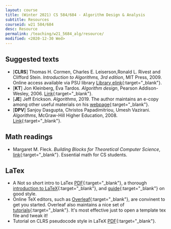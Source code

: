 ```yaml
---
layout: course
title: (Winter 2021) CS 584/684 - Algorithm Design & Analysis
subtitle: Resources
courseid: w21 584/684
desc: Resource
permalink: /teaching/w21_5684_alg/resource/
modified: <2020-12-30 Wed>
---
```


## Suggested texts
*  [**CLRS**] Thomas H. Cormen, Charles E. Leiserson,Ronald
L. Rivest and Clifford Stein. _Introduction to Algorithms, 3rd
edition_, MIT Press, 2009. Online access available via PSU library [Library elink](https://search.library.pdx.edu/permalink/f/eqsjiv/TN_cdi_askewsholts_vlebooks_9780262270830){:target="_blank"}.
*  [**KT**] Jon Kleinberg, Éva Tardos. _Algorithm design_, Pearson Addison-Wesley, 2006. [Link](https://search.library.pdx.edu/permalink/f/p82vj0/CP71119639130001451){:target="_blank"}.
*  [**JE**] Jeff Erickson. _Algorithms_, 2019. The author maintains
an e-copy among other useful materials on his
[webpage](http://jeffe.cs.illinois.edu/teaching/algorithms/){:target="_blank"}. 
*  [**DPV**] Sanjoy Dasgupta, Christos Papadimitriou, Umesh
   Vazirani. _Algorithms_, McGraw-Hill Higher Education, 2008. [Link](https://search.library.pdx.edu/permalink/f/p82vj0/CP71166559180001451){:target="_blank"}.

## Math readings
* Margaret M. Fleck. _Building Blocks for Theoretical Computer
Science_,
[link](http://mfleck.cs.illinois.edu/building-blocks/){:target="_blank"}. Essential
math for CS students.

## LaTex
* A Not so short intro to LaTex [PDF](https://tobi.oetiker.ch/lshort/lshort.pdf){:target="_blank"}, a thorough [introduction to LaTeX](https://en.wikibooks.org/wiki/LaTeX){:target="_blank"}, and [guide](http://www.math.illinois.edu/~ajh/tex/basics.html){:target="_blank"} on good style. 
* Online TeX editors, such as
  [Overleaf](https://www.overleaf.com/){:target="_blank"}, are
  convinent to get you started. Overleaf also maintains a nice set of
  [tutorials](https://www.overleaf.com/learn/latex/Tutorials){:target="_blank"}. It's
  most effective just to open a template tex file and tweak it!
* Tutorial on CLRS pseudocode style in LaTeX [PDF](https://www.cs.dartmouth.edu/~thc/clrscode/clrscode3e.pdf){:target="_blank"}.
